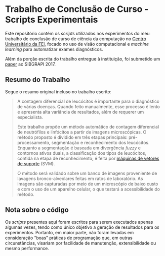 # Trabalho de Conclusão de Curso - Scripts Experimentais

Este repositório contém os *scripts* utilizados nos experimentos do meu trabalho de conclusão de curso de ciência da computação no [Centro Universitário da FEI](https://portal.fei.edu.br/), focado no uso de visão computacional e *machine learning* para automatizar exames diagnósticos.

Além da porção escrita do trabalho entregue à instituição, foi submetido um [paper](https://www.google.com/url?sa=t&rct=j&q=&esrc=s&source=web&cd=&ved=2ahUKEwio3qjk9JzvAhXyL7kGHbrKCdIQFjADegQIBRAD&url=http%3A%2F%2Fsibgrapi.sid.inpe.br%2Farchive.cgi%2Fsid.inpe.br%2Fsibgrapi%2F2018%2F10.16.23.23&usg=AOvVaw3o6XCMUoINGT1JnW3Dxrap) ao SIBGRAPI 2017.

## Resumo do Trabalho

Segue o resumo original incluso no trabalho escrito:

> A contagem diferencial de leucócitos é importante para o diagnóstico de várias doenças.
> Quando feito manualmente, esse processo é lento e apresenta alta variância de resultados, além de requerer um especialista.
>
> Este trabalho propõe um método automático de contagem diferencial de neutrófilos e linfócitos a partir de imagens microscópicas.
> O método proposto é dividido em três etapas principais: pré-processamento, segmentação e reconhecimento dos leucócitos.
> Enquanto a segmentação é baseada em divergência *fuzzy* e contornos ativos duais, a classificação dos tipos de leucócitos, contida na etapa de reconhecimento, é feita por [máquinas de vetores de suporte](https://pt.wikipedia.org/wiki/M%C3%A1quina_de_vetores_de_suporte) (SVM).
>
> O método será validado sobre um banco de imagens proveniente de lavagens bronco-alveolares feitas em ratos de laboratório.
> As imagens são capturadas por meio de um microscópio de baixo custo e com o uso de um aparelho celular, o que testará a acessibilidade do método.

## Nota sobre o código

Os *scripts* presentes aqui foram escritos para serem executados apenas algumas vezes, tendo como único objetivo a geração de resultados para os experimentos.
Portanto, em maior parte, não foram levadas em consideração "boas" práticas de programação que, em outras circunstâncias, visariam por facilidade de manutenção, extensibilidade ou mesmo performance.
